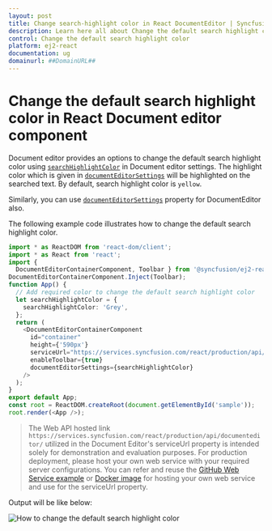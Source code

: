 ```yaml
---
layout: post
title: Change search-highlight color in React DocumentEditor | Syncfusion
description: Learn here all about Change the default search highlight color in Syncfusion React Document editor component of Syncfusion Essential JS 2 and more.
control: Change the default search highlight color 
platform: ej2-react
documentation: ug
domainurl: ##DomainURL##
---
```


# Change the default search highlight color in React Document editor component

Document editor provides an options to change the default search highlight color using [`searchHighlightColor`](https://ej2.syncfusion.com/react/documentation/api/document-editor/documentEditorSettingsModel/#searchhighlightcolor) in Document editor settings. The highlight color which is given in [`documentEditorSettings`](https://ej2.syncfusion.com/react/documentation/api/document-editor-container/#documenteditorsettings) will be highlighted on the searched text. By default, search highlight color is `yellow`.

Similarly, you can use [`documentEditorSettings`](https://ej2.syncfusion.com/react/documentation/api/document-editor/#documenteditorsettings) property for DocumentEditor also.

The following example code illustrates how to change the default search highlight color.

```ts
import * as ReactDOM from 'react-dom/client';
import * as React from 'react';
import {
  DocumentEditorContainerComponent, Toolbar } from '@syncfusion/ej2-react-documenteditor';
DocumentEditorContainerComponent.Inject(Toolbar);
function App() {
  // Add required color to change the default search highlight color
  let searchHighlightColor = {
    searchHighlightColor: 'Grey',
  };
  return (
    <DocumentEditorContainerComponent
      id="container"
      height={'590px'}
      serviceUrl="https://services.syncfusion.com/react/production/api/documenteditor/"
      enableToolbar={true}
      documentEditorSettings={searchHighlightColor}
    />
  );
}
export default App;
const root = ReactDOM.createRoot(document.getElementById('sample'));
root.render(<App />);

```

> The Web API hosted link `https://services.syncfusion.com/react/production/api/documenteditor/` utilized in the Document Editor's serviceUrl property is intended solely for demonstration and evaluation purposes. For production deployment, please host your own web service with your required server configurations. You can refer and reuse the [GitHub Web Service example](https://github.com/SyncfusionExamples/EJ2-DocumentEditor-WebServices) or [Docker image](https://hub.docker.com/r/syncfusion/word-processor-server) for hosting your own web service and use for the serviceUrl property.

Output will be like below:

![How to change the default search highlight color](../images/search-color.png)